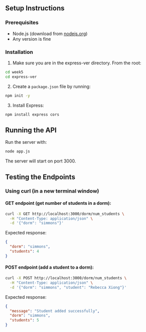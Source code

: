 ## Setup Instructions

### Prerequisites
- Node.js (download from [nodejs.org](https://nodejs.org/))
- Any version is fine

### Installation
1. Make sure you are in the express-ver directory. From the root:
```bash
cd week5
cd express-ver
```

2. Create a `package.json` file by running:
```bash
npm init -y
```

3. Install Express:
```bash
npm install express cors
```

## Running the API
Run the server with:
```bash
node app.js
```

The server will start on port 3000.

## Testing the Endpoints

### Using curl (in a new terminal window)

#### GET endpoint (get number of students in a dorm):
```bash
curl -X GET http://localhost:3000/dorm/num_students \
  -H "Content-Type: application/json" \
  -d '{"dorm": "simmons"}'
```

Expected response:
```json
{
  "dorm": "simmons",
  "students": 4
}
```

#### POST endpoint (add a student to a dorm):
```bash
curl -X POST http://localhost:3000/dorm/num_students \
  -H "Content-Type: application/json" \
  -d '{"dorm": "simmons", "student": "Rebecca Xiong"}'
```

Expected response:
```json
{
  "message": "Student added successfully",
  "dorm": "simmons",
  "students": 5
}
```
